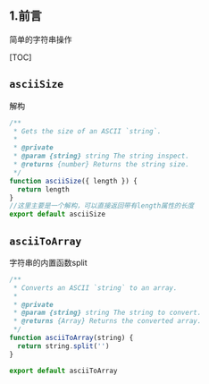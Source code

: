 ## 1.前言

简单的字符串操作

[TOC]

## `asciiSize`

解构

```javascript
/**
 * Gets the size of an ASCII `string`.
 *
 * @private
 * @param {string} string The string inspect.
 * @returns {number} Returns the string size.
 */
function asciiSize({ length }) {
  return length
}
//这里主要是一个解构，可以直接返回带有length属性的长度
export default asciiSize
```

## `asciiToArray`

字符串的内置函数split

```javascript
/**
 * Converts an ASCII `string` to an array.
 *
 * @private
 * @param {string} string The string to convert.
 * @returns {Array} Returns the converted array.
 */
function asciiToArray(string) {
  return string.split('')
}

export default asciiToArray
```

